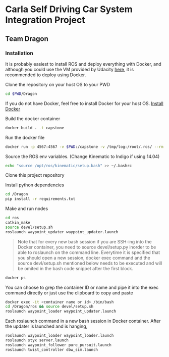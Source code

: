 # Carla Self Driving Car System Integration Project
## Team Dragon

### Installation
It is probably easiest to install ROS and deploy everything with Docker, and although you could use the VM provided by Udacity [here](https://s3-us-west-1.amazonaws.com/udacity-selfdrivingcar/Udacity_VM_Base_V1.0.0.zip), it is recommended to deploy using Docker.

Clone the repository on your host OS to your PWD
```bash
cd $PWD/Dragon
```
If you do not have Docker, feel free to install Docker for your host OS.
[Install Docker](https://docs.docker.com/engine/installation/)

Build the docker container
```bash
docker build . -t capstone
```

Run the docker file
```bash
docker run -p 4567:4567 -v $PWD:/capstone -v /tmp/log:/root/.ros/ --rm -it capstone
```

Source the ROS env variables. (Change Kinematic to Indigo if using 14.04)
```bash
echo "source /opt/ros/kinematic/setup.bash" >> ~/.bashrc
```

Clone this project repository

Install python dependencies
```bash
cd /Dragon
pip install -r requirements.txt
```

Make and run nodes
```bash
cd ros
catkin_make
source devel/setup.sh
roslaunch waypoint_updater waypoint_updater.launch
```

> Note that for every new bash session if you are SSH-ing into the Docker container, you need to source devel/setup.py inorder to be able to roslaunch on the command line. Everytime it is specified that you should open a new session, docker exec command and the source devl/setup.sh mentioned below needs to be executed and will be omited in the bash code snippet after the first block.

```bash
docker ps
```
You can choose to grep the container ID or name and pipe it into the exec command directly or just use the clipboard to copy and paste
```bash
docker exec -it <container name or id> /bin/bash
cd /Dragon/ros && source devel/setup.sh
roslaunch waypoint_loader waypoint_updater.launch
```
Each roslaunch command in a new bash session in Docker container.
After the updater is launched and is hanging,
```bash
roslaunch waypoint_loader waypoint_loader.launch
roslaunch styx server.launch
roslaunch waypoint_follower pure_pursuit.launch
roslaunch twist_controller dbw_sim.launch
```

